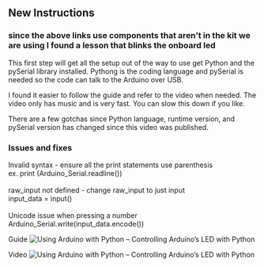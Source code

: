 ## New Instructions

### since the above links use components that aren't in the kit we are using I found a lesson that blinks the onboard led

This first step will get all the setup out of the way to use get Python and the pySerial library installed. Pythong is the coding language and pySerial is needed so the code can talk to the Arduino over USB.

I found it easier to follow the guide and refer to the video when needed. The video only has music and is very fast. You can slow this down if you like.

There are a few gotchas since Python language, runtime version, and pySerial version has changed since this video was published.

### Issues and fixes

Invalid syntax - ensure all the print statements use parenthesis<br>
ex. print (Arduino_Serial.readline())<br>
<br>
raw_input not defined - change raw_input to just input<br>
input_data = input()<br>
<br>
Unicode issue when pressing a number
Arduino_Serial.write(input_data.encode())

Guide
![Using Arduino with Python – Controlling Arduino’s LED with Python](https://www.electronicshub.org/controlling-arduino-led-python/)

Video
![Using Arduino with Python – Controlling Arduino’s LED with Python](https://www.youtube.com/watch?v=4wWqka4EbEY)